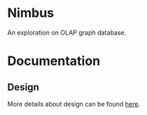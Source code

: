 # Nimbus

An exploration on OLAP graph database.

# Documentation

## Design

More details about design can be found [here](https://github.com/BlazingNimbus/nimbus/blob/main/docs/design/Overview.md).

